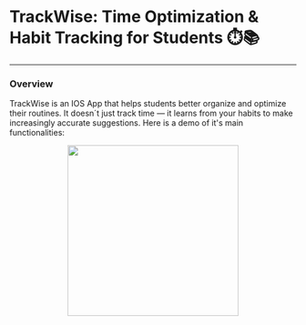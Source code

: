 # TrackWise: Time Optimization & Habit Tracking for Students ⏱️📚  
---
### Overview
TrackWise is an IOS App that helps students better organize and optimize their routines. It doesn´t just track time — it learns from your habits to make increasingly accurate suggestions. Here is a demo of it's main functionalities: 

<p align="center">
  <img src="chiron/Media/TrackWise.gif" width="300">
</p>


